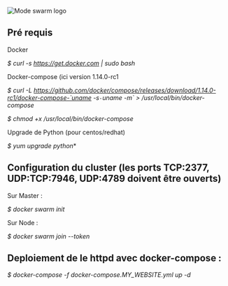 ![Mode swarm logo](https://image.slidesharecdn.com/docker1-160710015254/95/docker-112-swarm-mode-6-638.jpg?cb=1468115592 "Mode swarm log")

Pré requis
-

Docker

*$ curl -s https://get.docker.com | sudo bash*

Docker-compose (ici version 1.14.0-rc1

*$ curl -L https://github.com/docker/compose/releases/download/1.14.0-rc1/docker-compose-`uname -s`-`uname -m` > /usr/local/bin/docker-compose*

*$ chmod +x /usr/local/bin/docker-compose*

Upgrade de Python (pour centos/redhat)

*$ yum upgrade python**

Configuration du cluster (les ports TCP:2377, UDP:TCP:7946, UDP:4789 doivent être ouverts) 
-

Sur Master :

*$ docker swarm init*

Sur Node :

*$ docker swarm join --token <token given by previous command>*

Deploiement de le httpd avec docker-compose :
-

*$ docker-compose -f docker-compose.MY_WEBSITE.yml up -d*
